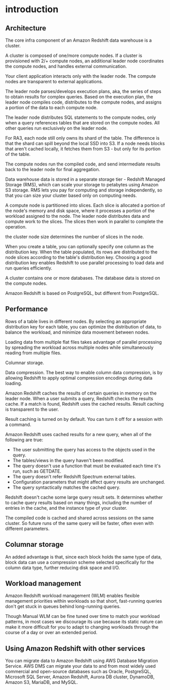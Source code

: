 # introduction
## Architecture
The core infra component of an Amazon Redshift data warehouse is a cluster.

A cluster is composed of one/more compute nodes. If a cluster is provisioned with 2/+ compute nodes, an additional leader node coordinates the compute nodes, and handles external communication. 

Your client application interacts only with the leader node. The compute nodes are transparent to external applications.

The leader node parses/develops execution plans, aka, the series of steps to obtain results for complex queries. Based on the execution plan, the leader node compiles code, distributes to the compute nodes, and assigns a portion of the data to each compute node.

The leader node distributes SQL statements to the compute nodes, only when a query references tables that are stored on the compute nodes. All other queries run exclusively on the leader node.

For RA3, each node still only owns its shard of the table. The difference is that the shard can spill beyond the local SSD into S3. If a node needs blocks that aren't cached locally, it fetches them from S3 - but only for its portion of the table.

The compute nodes run the compiled code, and send intermediate results back to the leader node for final aggregation.

Data warehouse data is stored in a separate storage tier - Redshift Managed Storage (RMS), which can scale your storage to petabytes using Amazon S3 storage. RMS lets you pay for computing and storage independently, so that you can size your cluster based only on computing needs.

A compute node is partitioned into slices. Each slice is allocated a portion of the node's memory and disk space, where it processes a portion of the workload assigned to the node. The leader node distributes data and compute work to the slices. The slices then work in parallel to complete the operation.

the cluster node size determines the number of slices in the node.

When you create a table, you can optionally specify one column as the distribution key. When the table populated, its rows are distributed to the node slices according to the table's distribution key. Choosing a good distribution key enables Redshift to use parallel processing to load data and run queries efficiently.

A cluster contains one or more databases. The database data is stored on the compute nodes.

Amazon Redshift is based on PostgreSQL, but different from PostgreSQL.

## Performance
Rows of a table lives in different nodes. By selecting an appropriate distribution key for each table, you can optimize the distribution of data, to balance the workload, and minimize data movement between nodes.

Loading data from multiple flat files takes advantage of parallel processing by spreading the workload across multiple nodes while simultaneously reading from multiple files.

Columnar storage.

Data compression. The best way to enable column data compression, is by allowing Redshift to apply optimal compression encodings during data loading.

Amazon Redshift caches the results of certain queries in memory on the leader node. When a user submits a query, Redshift checks the results cache. If a match is found, Redshift uses the cached results. Result caching is transparent to the user.

Result caching is turned on by default. You can turn it off for a session with a command. 

Amazon Redshift uses cached results for a new query, when all of the following are true:
- The user submitting the query has access to the objects used in the query.
- The tables/views in the query haven't been modified.
- The query doesn't use a function that must be evaluated each time it's run, such as GETDATE.
- The query doesn't refer Redshift Spectrum external tables.
- Configuration parameters that might affect query results are unchanged.
- The query syntactically matches the cached query.

Redshift doesn't cache some large query result sets. It determines whether to cache query results based on many things, including the number of entries in the cache, and the instance type of your cluster.

The compiled code is cached and shared across sessions on the same cluster. So future runs of the same query will be faster, often even with different parameters.

## Columnar storage
An added advantage is that, since each block holds the same type of data, block data can use a compression scheme selected specifically for the column data type, further reducing disk space and I/O.

## Workload management
Amazon Redshift workload management (WLM) enables flexible management priorities within workloads so that short, fast-running queries don't get stuck in queues behind long-running queries.

Though Manual WLM can be fine tuned over time to match your workload patterns, in most cases we discourage its use because its static nature can make it more difficult for you to adapt to changing workloads through the course of a day or over an extended period.

## Using Amazon Redshift with other services

You can migrate data to Amazon Redshift using AWS Database Migration Service. AWS DMS can migrate your data to and from most widely used commercial and open-source databases such as Oracle, PostgreSQL, Microsoft SQL Server, Amazon Redshift, Aurora DB cluster, DynamoDB, Amazon S3, MariaDB, and MySQL.
